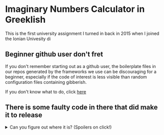 # Imaginary Numbers Calculator in Greeklish
 This is the first university assignment I turned in back in 2015 when I joined the Ionian Univesity di

## Beginner github user don't fret
 If you don't remember starting out as a github user, the boilerplate files in our repos generated by the frameworks we use can be 
 discouraging for a beginner, especially if the code of interest is less visible than random configuration files containing gibberish.
 
 If you don't know what to do, click [here](https://github.com/devpersi/ImaginaryNumsCalculator/blob/main/calculator.c)
 
## There is some faulty code in there that did make it to release
<details>
	<summary>Can you figure out where it is? (Spoilers on click!)</summary>   
	
	
	/* LATHOS  
	if(secondreal!=0 && secondim!=0)
	*/

	/* Swsto */
	if(secondreal!=0 || secondim!=0)
	
	/* LATHOS
	scanf("%c",&keftes);
	if(keftes!='N' && keftes!='Y' && keftes!='n' && keftes!='y'){
		do{
			scanf("%c",&keftes);
		}while(keftes!='N' && keftes!='Y' && keftes!='n' && keftes!='y');
	}
	*/

	/* Swsto */
	scanf("%c",&keftes);
	while(keftes!='N' && keftes!='Y' && keftes!='n' && keftes!='y'){
		scanf("%c",&keftes);
</details>
 
